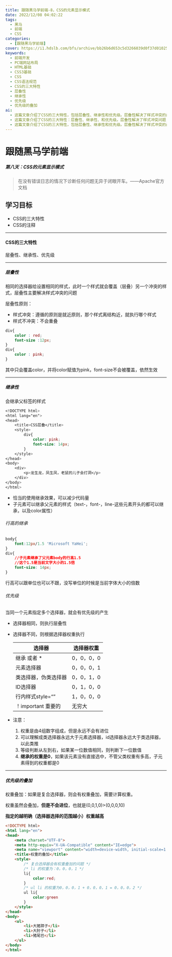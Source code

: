 ```yaml
---
title: 跟随黑马学前端-8，CSS的元素显示模式
date: 2022/12/08 04:02:22
tags:
  - 黑马
  - 前端
  - CSS
categories:
  - [跟随黑马学前端]
cover: https://i1.hdslb.com/bfs/archive/bb26b6d653c5d3266039d0f37d01025a729adbd1.jpg@720w_378h_1c_!web-space-index-myvideo.webp
keywords:
  - 前端开发
  - PC端网站布局
  - HTML基础
  - CSS3基础
  - CSS
  - CSS语法规范
  - CSS的三大特性
  - 层叠性
  - 继承性
  - 优先级
  - 优先级的叠加
ai:
  - 这篇文章介绍了CSS的三大特性，包括层叠性、继承性和优先级。层叠性解决了样式冲突的问题，根据就近原则确定样式的应用。继承性让子元素可以继承父元素的样式，减少代码量。优先级用于解决同一元素被多个选择器选中时的样式应用问题，通过权重来确定哪个样式优先生效。文章还介绍了权重叠加的情况，指出了选择器越明确权重越高的原则。
  - 这篇文章介绍了CSS的三大特性：层叠性、继承性、和优先级。层叠性解决了样式冲突问题，继承性让子元素可以继承父元素的样式，而优先级决定了当多个样式规则应用于同一元素时，哪个样式规则会生效。文章还提到了如何计算选择器的权重以及权重的叠加。这些知识对于理解和掌握CSS样式的应用非常重要。
  - 这篇文章介绍了CSS的三大特性，包括层叠性、继承性和优先级。层叠性解决了样式冲突的问题，优先采用就近原则。继承性允许子元素继承父元素的样式，有助于减少代码量。文章还解释了优先级的概念，不同选择器的权重决定了哪个样式将被应用，其中ID选择器的权重最高，继承的权重为0。最后，文章提到了权重的叠加问题，复合选择器会叠加权重，选择器越明确，权重越高。
---
```

# 跟随黑马学前端

##### 第八天：CSS的元素显示模式

> 在没有错误日志的情况下诊断任何问题无异于闭眼开车。——Apache官方文档



## 学习目标

* CSS的三大特性
* CSS的注释

---

#### CSS的三大特性

层叠性、继承性、优先级

---

##### 层叠性

相同的选择器给设置相同的样式，此时一个样式就会覆盖（层叠）另一个冲突的样式，层叠性主要解决样式冲突的问题

层叠性原则：

* 样式冲突：遵循的原则是就近原则，那个样式离结构近，就执行哪个样式
* 样式不冲突：不会重叠

~~~CSS
div{
	color : red;
    font-size :12px;
}
div{
	color : pink;
}
~~~

其中只会覆盖color，并将color赋值为pink，font-size不会被覆盖，依然生效

---

##### 继承性

会继承父标签的样式

~~~CSS
<!DOCTYPE html>
<html lang="en">
<head>
    <title>CSS层叠</title>
    <style>
        div{
            color: pink;
            font-size: 14px;
        }
    </style>
</head>
<body>
    <div>
        <p>龙生龙，凤生凤，老鼠的儿子会打洞</p>
    </div>
</body>
</html>
~~~

* 恰当的使用继承效果，可以减少代码量
* 子元素可以继承父元素的样式（text-，font-，line-这些元素开头的都可以继承，以及color属性）

###### 行高的继承

~~~~CSS
body{
	font:12px/1.5 'Microsoft YaHei';
}
div{
	//子元素继承了父元素body的行高1.5
    //这个1.5是当前文字大小的1.5倍
	font-size: 14px;
}
~~~~

行高可以跟单位也可以不跟，没写单位的时候是当前字体大小的倍数

###### 优先级

当同一个元素指定多个选择器，就会有优先级的产生

* 选择器相同，则执行层叠性

* 选择器不同，则根据选择器权重执行

  | 选择器               | 选择器权重 |
  | -------------------- | ---------- |
  | 继承 或者 *          | 0，0，0，0 |
  | 元素选择器           | 0，0，0，1 |
  | 类选择器，伪类选择器 | 0，0，1，0 |
  | ID选择器             | 0，1，0，0 |
  | 行内样式style=“”     | 1，0，0，0 |
  | ！important 重要的   | 无穷大     |

* 注意：

  1. 权重是由4组数字组成，但是永远不会有进位
  2. 可以理解成类选择器永远大于元素选择器，id选择器永远大于类选择器，以此类推
  3. 等级判断从左到右，如果某一位数值相同，则判断下一位数值
  4. **继承的权重是0**，如果该元素没有直接选中，不管父类权重有多高，子元素得到的权重都是0

---

##### 优先级的叠加

权重叠加：如果是复合选择器，则会有权重叠加，需要计算权重。

权重虽然会叠加，**但是不会进位**，也就是(0,0,1,0)>(0,0,0,10)

**指定的越明确（选择器选择的范围越小）权重越高**

~~~HTML
<!DOCTYPE html>
<html lang="en">
<head>
    <meta charset="UTF-8">
    <meta http-equiv="X-UA-Compatible" content="IE=edge">
    <meta name="viewport" content="width=device-width, initial-scale=1.0">
    <title>权重的叠加</title>
    <style>
        /* 复合选择器会有权重叠加的问题 */
        /* li 的权重为：0，0，0，1 */
        li{
            color:red;
        }
        /* ul li 的权重为0，0，0，1 + 0，0，0，1 = 0，0，0，2 */
        ul li{
            color:green
        }
    </style>
</head>
<body>
    <ul>
        <li>大猪蹄子</li>
        <li>大肘子</li>
        <li>猪尾巴</li>
    </ul>
</body>
</html>
~~~
